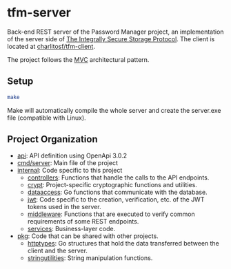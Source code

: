 # tfm-server

Back-end REST server of the Password Manager project, an implementation of the server side of [The Integrally Secure Storage Protocol](http://hdl.handle.net/10045/124732). The client is located at [charlitosf/tfm-client](https://github.com/charlitosf/tfm-client).

The project follows the [MVC](https://en.wikipedia.org/wiki/Model%E2%80%93view%E2%80%93controller) architectural pattern.

## Setup

```bash
make
```

Make will automatically compile the whole server and create the server.exe file (compatible with Linux).

## Project Organization

- [api](https://github.com/charlitosf/tfm-server/tree/master/api): API definition using OpenApi 3.0.2
- [cmd/server](https://github.com/charlitosf/tfm-server/tree/master/cmd/server): Main file of the project
- [internal](https://github.com/charlitosf/tfm-server/tree/master/internal): Code specific to this project
  - [controllers](https://github.com/charlitosf/tfm-server/tree/master/internal/controllers): Functions that handle the calls to the API endpoints.
  - [crypt](https://github.com/charlitosf/tfm-server/tree/master/internal/crypt): Project-specific cryptographic functions and utilities.
  - [dataaccess](https://github.com/charlitosf/tfm-server/tree/master/internal/dataaccess): Go functions that communicate with the database.
  - [jwt](https://github.com/charlitosf/tfm-server/tree/master/internal/jwt): Code specific to the creation, verification, etc. of the JWT tokens used in the server.
  - [middleware](https://github.com/charlitosf/tfm-server/tree/master/internal/middleware): Functions that are executed to verify common requirements of some REST endpoints.
  - [services](https://github.com/charlitosf/tfm-server/tree/master/internal/services): Business-layer code.
- [pkg](https://github.com/charlitosf/tfm-server/tree/master/pkg): Code that can be shared with other projects.
  - [httptypes](https://github.com/charlitosf/tfm-server/tree/master/pkg/httptypes): Go structures that hold the data transferred between the client and the server.
  - [stringutilities](https://github.com/charlitosf/tfm-server/tree/master/pkg/stringutilities): String manipulation functions.
